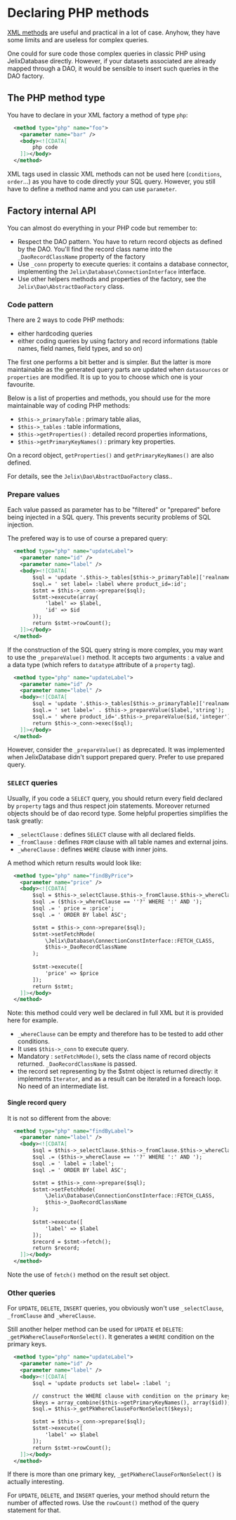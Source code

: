 # Declaring PHP methods

[XML methods](xml_methods.md) are useful and practical in a lot of case. Anyhow, they
have some limits and are useless for complex queries.

One could for sure code those complex queries in classic PHP using JelixDatabase directly.
However, if your datasets associated are already mapped through a DAO, it would
be sensible to insert such queries in the DAO factory.


## The PHP method type

You have to declare in your XML factory a method of type `php`:

```xml
  <method type="php" name="foo">
    <parameter name="bar" />
    <body><![CDATA[   
        php code
    ]]></body> 
  </method>
```

XML tags used in classic XML methods can not be used here (`conditions`, `order`...)
as you have to code directly your SQL query. However, you still have to define a
method name and you can use `parameter`.


## Factory internal API

You can almost do everything in your PHP code but remember to:

* Respect the DAO pattern. You have to return record objects as defined by the DAO. 
  You'll find the record class name into the `_DaoRecordClassName` property of the factory
* Use `_conn` property to execute queries: it contains a database connector, implementing the `Jelix\Database\ConnectionInterface` interface.
* Use other helpers methods and properties of the factory, see the `Jelix\Dao\AbstractDaoFactory` class.

### Code pattern

There are 2 ways to code PHP methods:

- either hardcoding queries
- either coding queries by using factory and record informations (table names, field names,
  field types, and so on)

The first one performs a bit better and is simpler. But the latter is more
maintainable as the generated query parts are updated when `datasources` or
`properties` are modified. It is up to you to choose which one is your favourite.

Below is a list of properties and methods, you should use for the more
maintainable way of coding PHP methods:

* `$this->_primaryTable` : primary table alias,
* `$this->_tables` : table informations,
* `$this->getProperties()` : detailed record properties informations,
* `$this->getPrimaryKeyNames()` : primary key properties.

On a record object, `getProperties()` and `getPrimaryKeyNames()` are also defined.

For details, see the `Jelix\Dao\AbstractDaoFactory` class..

### Prepare values

Each value passed as parameter has to be "filtered" or "prepared" before being
injected in a SQL query. This prevents security problems of SQL injection.

The prefered way is to use of course a prepared query:

```xml
  <method type="php" name="updateLabel">
    <parameter name="id" />
    <parameter name="label" />
    <body><![CDATA[
        $sql = 'update '.$this->_tables[$this->_primaryTable]['realname'];
        $sql.= ' set label= :label where product_id=:id';
        $stmt = $this->_conn->prepare($sql);
        $stmt->execute(array(
            'label' => $label,
            'id' => $id
        ));
        return $stmt->rowCount();
    ]]></body> 
  </method>
```

If the construction of the SQL query string is more complex, you may want to use
the `_prepareValue()` method. It accepts two arguments : a value and a data type (which refers to `datatype` attribute  of a `property` tag).

```xml
  <method type="php" name="updateLabel">
    <parameter name="id" />
    <parameter name="label" />
    <body><![CDATA[
        $sql = 'update '.$this->_tables[$this->_primaryTable]['realname'];
        $sql.= ' set label=' . $this->_prepareValue($label,'string');
        $sql.= ' where product_id='.$this->_prepareValue($id,'integer');
        return $this->_conn->exec($sql);
    ]]></body> 
  </method>
```

However, consider the `_prepareValue()` as deprecated. It was implemented when JelixDatabase didn't support prepared query.
Prefer to use prepared query.

### `SELECT` queries

Usually, if you code a `SELECT` query, you should return every field declared
by `property` tags and thus respect join statements. Moreover returned objects 
should be of dao record type. Some helpful properties simplifies the task
greatly:

* `_selectClause` : defines `SELECT` clause with all declared fields.
* `_fromClause` : defines `FROM` clause with all table names and external joins.
* `_whereClause` : defines `WHERE` clause with inner joins.

A method which return results would look like:

```xml
  <method type="php" name="findByPrice">
    <parameter name="price" />
    <body><![CDATA[
        $sql = $this->_selectClause.$this->_fromClause.$this->_whereClause;
        $sql .= ($this->_whereClause == ''?' WHERE ':' AND ');
        $sql .= ' price = :price';
        $sql .= ' ORDER BY label ASC';

        $stmt = $this->_conn->prepare($sql);
        $stmt->setFetchMode(
            \Jelix\Database\ConnectionConstInterface::FETCH_CLASS, 
            $this->_DaoRecordClassName
        );
        
        $stmt->execute([
            'price' => $price
        ]);
        return $stmt;
    ]]></body> 
  </method>
```

Note: this method could very well be declared in full XML but it is provided here for example.

* `_whereClause` can be empty and therefore has to be tested to add other conditions.
* It uses `$this->_conn` to execute query.
* Mandatory : `setFetchMode()`, sets the class name of record objects returned. `_DaoRecordClassName` is passed.
* the record set representing by the $stmt object is returned directly: it implements `Iterator`, and
  as a result can be iterated in a foreach loop. No need of an intermediate
  list.


#### Single record query

It is not so different from the above:

```xml
  <method type="php" name="findByLabel">
    <parameter name="label" />
    <body><![CDATA[
        $sql = $this->_selectClause.$this->_fromClause.$this->_whereClause;
        $sql .= ($this->_whereClause == ''?' WHERE ':' AND ');
        $sql .= ' label = :label';
        $sql .= ' ORDER BY label ASC';

        $stmt = $this->_conn->prepare($sql);
        $stmt->setFetchMode(
            \Jelix\Database\ConnectionConstInterface::FETCH_CLASS, 
            $this->_DaoRecordClassName
        );
        
        $stmt->execute([
            'label' => $label
        ]);
        $record = $stmt->fetch();
        return $record;
    ]]></body> 
  </method>
```

Note the use of `fetch()` method on the result set object.

### Other queries

For `UPDATE`, `DELETE`, `INSERT` queries, you obviously won't use
`_selectClause`, `_fromClause` and `_whereClause`.

Still another helper method can be used for `UPDATE` et `DELETE`:
`_getPkWhereClauseForNonSelect()`. It generates a `WHERE` condition on the
primary keys.

```xml
  <method type="php" name="updateLabel">
    <parameter name="id" />
    <parameter name="label" />
    <body><![CDATA[
        $sql = 'update products set label= :label ';

        // construct the WHERE clause with condition on the primary key
        $keys = array_combine($this->getPrimaryKeyNames(), array($id));
        $sql.= $this->_getPkWhereClauseForNonSelect($keys);

        $stmt = $this->_conn->prepare($sql);
        $stmt->execute([
            'label' => $label
        ]);
        return $stmt->rowCount();
    ]]></body> 
  </method>
```

If there is more than one primary key, `_getPkWhereClauseForNonSelect()` is actually interesting.

For `UPDATE`, `DELETE`, and `INSERT` queries, your method should return the number of affected rows.
Use the `rowCount()` method of the query statement for that.
